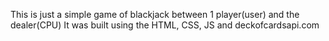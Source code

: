 This is just a simple game of blackjack between 1 player(user) and the dealer(CPU)
It was built using the HTML, CSS, JS and deckofcardsapi.com
